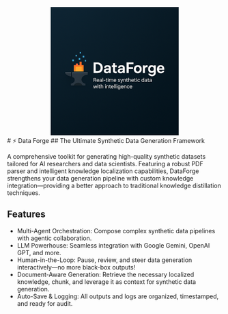 <div align="center"><img src="https://github.com/phamkinhquoc2002/dataforge/blob/main/data%20f0rge.png" alt="My Image" width="300"/></div>
# ⚡️ Data Forge
## The Ultimate Synthetic Data Generation Framework

A comprehensive toolkit for generating high-quality synthetic datasets tailored for AI researchers and data scientists. Featuring a robust PDF parser and intelligent knowledge localization capabilities, DataForge strengthens your data generation pipeline with custom knowledge integration—providing a better approach to traditional knowledge distillation techniques.

## Features
* Multi-Agent Orchestration: Compose complex synthetic data pipelines with agentic collaboration.
* LLM Powerhouse: Seamless integration with Google Gemini, OpenAI GPT, and more.
* Human-in-the-Loop: Pause, review, and steer data generation interactively—no more black-box outputs!
* Document-Aware Generation: Retrieve the necessary localized knowledge, chunk, and leverage it as context for synthetic data generation.
* Auto-Save & Logging: All outputs and logs are organized, timestamped, and ready for audit.
